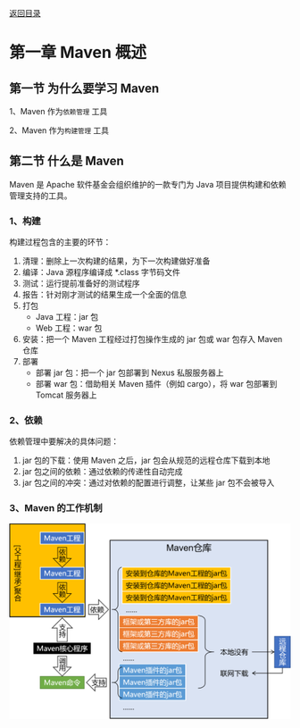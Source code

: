 [返回目录](/blog/maven/index.md)

# 第一章 Maven 概述

## 第一节 为什么要学习 Maven

1、Maven 作为`依赖管理` 工具

2、Maven 作为`构建管理` 工具

## 第二节 什么是 Maven

Maven 是 Apache 软件基金会组织维护的一款专门为 Java 项目提供构建和依赖管理支持的工具。

### 1、构建

构建过程包含的主要的环节：

1. 清理：删除上一次构建的结果，为下一次构建做好准备
2. 编译：Java 源程序编译成 \*.class 字节码文件
3. 测试：运行提前准备好的测试程序
4. 报告：针对刚才测试的结果生成一个全面的信息
5. 打包
   - Java 工程：jar 包
   - Web 工程：war 包
6. 安装：把一个 Maven 工程经过打包操作生成的 jar 包或 war 包存入 Maven 仓库
7. 部署
   - 部署 jar 包：把一个 jar 包部署到 Nexus 私服服务器上
   - 部署 war 包：借助相关 Maven 插件（例如 cargo），将 war 包部署到 Tomcat 服务器上

### 2、依赖

依赖管理中要解决的具体问题：

1. jar 包的下载：使用 Maven 之后，jar 包会从规范的远程仓库下载到本地
2. jar 包之间的依赖：通过依赖的传递性自动完成
3. jar 包之间的冲突：通过对依赖的配置进行调整，让某些 jar 包不会被导入

### 3、Maven 的工作机制

![](img/img003.f9cc536c.png)
